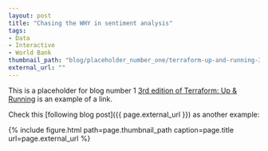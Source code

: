 ```yaml
---
layout: post
title: "Chasing the WHY in sentiment analysis"
tags:
- Data
- Interactive
- World Bank
thumbnail_path: "blog/placeholder_number_one/terraform-up-and-running-3rd-edition-3d-cover-medium.png"
external_url: ""
---
```


This is a placeholder for blog number 1 [3rd edition of Terraform: Up &
Running](https://www.terraformupandrunning.com/) is an example of a link.

Check this [following blog post]({{ page.external_url }}) as another example:

{% include figure.html path=page.thumbnail_path caption=page.title url=page.external_url %}

